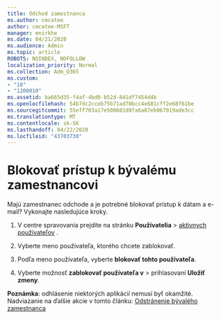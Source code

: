 ```yaml
---
title: Odchod zamestnanca
ms.author: cmcatee
author: cmcatee-MSFT
manager: mnirkhe
ms.date: 04/21/2020
ms.audience: Admin
ms.topic: article
ROBOTS: NOINDEX, NOFOLLOW
localization_priority: Normal
ms.collection: Adm_O365
ms.custom:
- "18"
- "1200010"
ms.assetid: ba665d35-f4af-4bd0-b52d-841df7454d4b
ms.openlocfilehash: 54b7dc2cceb75b71ad70bcc4e681cff2e68f61be
ms.sourcegitcommit: 55eff703a17e500681d8fa6a87eb067019ade3cc
ms.translationtype: MT
ms.contentlocale: sk-SK
ms.lasthandoff: 04/22/2020
ms.locfileid: "43703730"
---
```

# <a name="block-access-to-a-former-employee"></a>Blokovať prístup k bývalému zamestnancovi

Majú zamestnanec odchode a je potrebné blokovať prístup k dátam a e-mail? Vykonajte nasledujúce kroky.
  
1. V centre spravovania prejdite na stránku **Používatelia** \> [aktívnych používateľov](https://go.microsoft.com/fwlink/p/?linkid=834822) .

2. Vyberte meno používateľa, ktorého chcete zablokovať.

3. Podľa meno používateľa, vyberte **blokovať tohto používateľa**.

4. Vyberte možnosť **zablokovať používateľa v** \> prihlasovaní **Uložiť zmeny**.

**Poznámka**: odhlásenie niektorých aplikácií nemusí byť okamžité. Nadviazanie na ďalšie akcie v tomto článku: [Odstránenie bývalého zamestnanca](https://docs.microsoft.com/office365/admin/add-users/remove-former-employee)